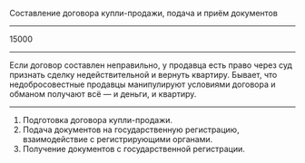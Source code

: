 Составление договора купли-продажи, подача и приём документов

----

15000

----

Если договор составлен неправильно, у продавца есть право через суд признать сделку недействительной и вернуть квартиру. Бывает, что недобросовестные продавцы манипулируют условиями договора и обманом получают всё — и деньги, и квартиру.

----

1. Подготовка договора купли-продажи.
2. Подача документов на государственную регистрацию, взаимодействие с регистрирующими органами.
3. Получение документов с государственной регистрации.